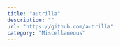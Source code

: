 ```yaml
---
title: "autrilla"
description: ""
url: "https://github.com/autrilla"
category: "Miscellaneous"
---
```


